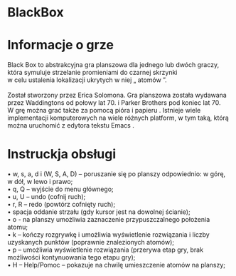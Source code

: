 # BlackBox

# Informacje o grze
Black Box to abstrakcyjna gra planszowa dla jednego lub dwóch graczy, która symuluje strzelanie promieniami do czarnej skrzynki <br/>
w celu ustalenia lokalizacji ukrytych w niej „ atomów ”. <br/><br/>
Został stworzony przez Erica Solomona. Gra planszowa została wydawana przez Waddingtons od połowy lat 70. i Parker Brothers pod koniec lat 70.<br/>
W grę można grać także za pomocą pióra i papieru . Istnieje wiele implementacji komputerowych na wiele różnych platform, w tym taką, którą można uruchomić z edytora tekstu Emacs .

# Instruckja obsługi
• w, s, a, d i (W, S, A, D) – poruszanie się po planszy odpowiednio: w górę, w dół, w lewo i
prawo;<br/>
• q, Q – wyjście do menu głównego;<br/>
• u, U – undo (cofnij ruch);<br/>
• r, R – redo (powtórz cofnięty ruch);<br/>
• spacja oddanie strzału (gdy kursor jest na dowolnej ścianie);<br/>
• o - na planszy umożliwia zaznaczenie przypuszczalnego położenia atomu;<br/>
• k – kończy rozgrywkę i umożliwia wyświetlenie rozwiązania i liczby uzyskanych punktów
(poprawnie znalezionych atomów);<br/>
• p – umożliwia wyświetlenie rozwiązania (przerywa etap gry, brak możliwości kontynuowania
tego etapu gry);<br/>
• H – Help/Pomoc – pokazuje na chwilę umieszczenie atomów na planszy;
